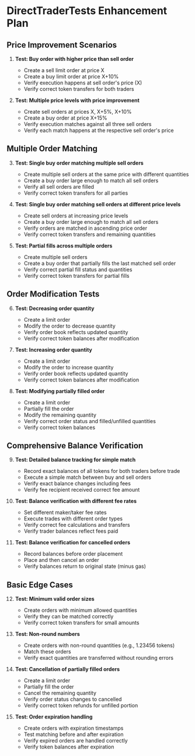 # DirectTraderTests Enhancement Plan

## Price Improvement Scenarios

1. **Test: Buy order with higher price than sell order**
   - Create a sell limit order at price X
   - Create a buy limit order at price X+10%
   - Verify execution happens at sell order's price (X)
   - Verify correct token transfers for both traders

2. **Test: Multiple price levels with price improvement**
   - Create sell orders at prices X, X+5%, X+10%
   - Create a buy order at price X+15%
   - Verify execution matches against all three sell orders
   - Verify each match happens at the respective sell order's price

## Multiple Order Matching

3. **Test: Single buy order matching multiple sell orders**
   - Create multiple sell orders at the same price with different quantities
   - Create a buy order large enough to match all sell orders
   - Verify all sell orders are filled
   - Verify correct token transfers for all parties

4. **Test: Single buy order matching sell orders at different price levels**
   - Create sell orders at increasing price levels
   - Create a buy order large enough to match all sell orders
   - Verify orders are matched in ascending price order
   - Verify correct token transfers and remaining quantities

5. **Test: Partial fills across multiple orders**
   - Create multiple sell orders
   - Create a buy order that partially fills the last matched sell order
   - Verify correct partial fill status and quantities
   - Verify correct token transfers for partial fills

## Order Modification Tests

6. **Test: Decreasing order quantity**
   - Create a limit order
   - Modify the order to decrease quantity
   - Verify order book reflects updated quantity
   - Verify correct token balances after modification

7. **Test: Increasing order quantity**
   - Create a limit order
   - Modify the order to increase quantity
   - Verify order book reflects updated quantity
   - Verify correct token balances after modification

8. **Test: Modifying partially filled order**
   - Create a limit order
   - Partially fill the order
   - Modify the remaining quantity
   - Verify correct order status and filled/unfilled quantities
   - Verify correct token balances

## Comprehensive Balance Verification

9. **Test: Detailed balance tracking for simple match**
   - Record exact balances of all tokens for both traders before trade
   - Execute a simple match between buy and sell orders
   - Verify exact balance changes including fees
   - Verify fee recipient received correct fee amount

10. **Test: Balance verification with different fee rates**
    - Set different maker/taker fee rates
    - Execute trades with different order types
    - Verify correct fee calculations and transfers
    - Verify trader balances reflect fees paid

11. **Test: Balance verification for cancelled orders**
    - Record balances before order placement
    - Place and then cancel an order
    - Verify balances return to original state (minus gas)

## Basic Edge Cases

12. **Test: Minimum valid order sizes**
    - Create orders with minimum allowed quantities
    - Verify they can be matched correctly
    - Verify correct token transfers for small amounts

13. **Test: Non-round numbers**
    - Create orders with non-round quantities (e.g., 1.23456 tokens)
    - Match these orders
    - Verify exact quantities are transferred without rounding errors

14. **Test: Cancellation of partially filled orders**
    - Create a limit order
    - Partially fill the order
    - Cancel the remaining quantity
    - Verify order status changes to cancelled
    - Verify correct token refunds for unfilled portion

15. **Test: Order expiration handling**
    - Create orders with expiration timestamps
    - Test matching before and after expiration
    - Verify expired orders are handled correctly
    - Verify token balances after expiration
